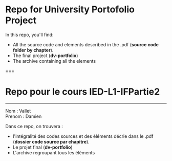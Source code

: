 # Repo for University Portofolio Project

In this repo, you'll find:
- All the source code and elements described in the .pdf (**source code folder by chapter**).
- The final project (**dv-portfolio**)
- The archive containing all the elements

===

# Repo pour le cours IED-L1-IFPartie2

---

Nom : Vallet <br>
Prenom : Damien

Dans ce repo, on trouvera :
- l'intégralité des codes sources et des éléments décrie dans le .pdf (**dossier code source par chapitre**).
- Le projet final (**dv-portfolio**)
- L'archive regroupant tous les éléments

